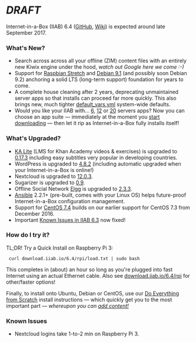 # _**DRAFT**_

Internet-in-a-Box (IIAB) 6.4 ([GitHub](https://github.com/iiab/iiab/milestone/1), [Wiki](http://wiki.iiab.io/6.4)) is expected around late September 2017.

### What's New?

* Search across across all your offline (ZIM) content files with an entirely new Kiwix engine under the hood, _watch out Google here we come :-)_
* Support for [Raspbian Stretch](https://www.raspberrypi.org/blog/raspbian-stretch/) and [Debian 9.1](https://www.debian.org/News/2017/20170722) (and possibly soon Debian 9.2) anchoring a solid LTS (long-term support) foundation for years to come.
* A complete house cleaning after 2 years, deprecating unmaintained server apps so that installs can proceed far more quickly.  This also brings new, much tighter [default_vars.yml](https://github.com/iiab/iiab/blob/master/vars/default_vars.yml) system-wide defaults.
* Would you like your IIAB with... [6](http://wiki.laptop.org/go/IIAB/local_vars_min.yml), [12](http://wiki.laptop.org/go/IIAB/local_vars.yml) or [20](http://wiki.laptop.org/go/IIAB/local_vars_big.yml) servers apps?  Now you can choose an app suite &mdash; immediately at the moment you [start downloading](http://download.iiab.io/6.4/rpi/) &mdash; then let it rip as Internet-in-a-Box fully installs itself!

### What's Upgraded?

* [KA Lite](http://ka-lite.readthedocs.io/en/latest/installguide/release_notes.html) (LMS for Khan Academy videos & exercises) is upgraded to [0.17.3](https://github.com/learningequality/ka-lite/releases) including easy subtitles very popular in developing countries.
* WordPress is upgraded to [4.8.2](https://wordpress.org/news/2017/09/wordpress-4-8-2-security-and-maintenance-release/) (including automatic upgraded when your Internet-in-a-Box is online!)
* Nextcloud is upgraded to [12.0.3](https://nextcloud.com/changelog/).
* Sugarizer is upgraded to [0.9](http://lists.sugarlabs.org/archive/iaep/2017-September/020080.html).
* Offline Social Network [Elgg](http://learn.elgg.org/en/2.3/) is upgraded to [2.3.3](https://github.com/Elgg/Elgg/blob/2.3.3/CHANGELOG.md).
* [Ansible](https://en.wikipedia.org/wiki/Ansible_(software)) 2.2.1+ (pre-built, comes with your Linux OS) helps future-proof Internet-in-a-Box configuration management.
* Support for [CentOS 7.4](https://wiki.centos.org/Manuals/ReleaseNotes/CentOS7.1708) builds on our earlier support for CentOS 7.3 from December 2016.
* Important [Known Issues in IIAB 6.3](https://github.com/iiab/iiab/wiki/IIAB-6.3-Release-Notes#known-issues) now fixed!

### How do I try it?

TL;DR!  Try a Quick Install on Raspberry Pi 3:

     curl download.iiab.io/6.4/rpi/load.txt | sudo bash

This completes in (about) an hour so long as you're plugged into fast Internet using an actual Ethernet cable.  Also see [download.iiab.io/6.4/rpi](http://download.iiab.io/6.4/rpi) for other/faster options!

Finally, to install onto Ubuntu, Debian or CentOS, use our [Do Everything from Scratch](https://github.com/iiab/iiab/wiki/IIAB-Installation#do-everything-from-scratch) install instructions &mdash; which quickly get you to the most important part &mdash; _whereupon you can [add content!](https://github.com/iiab/iiab/wiki/IIAB-Installation#add-content)_

### Known Issues

* Nextcloud logins take 1-to-2 min on Raspberry Pi 3.
